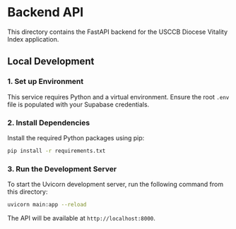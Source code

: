 # Backend API

This directory contains the FastAPI backend for the USCCB Diocese Vitality Index application.

## Local Development

### 1. Set up Environment

This service requires Python and a virtual environment. Ensure the root `.env` file is populated with your Supabase credentials.

### 2. Install Dependencies

Install the required Python packages using pip:

```sh
pip install -r requirements.txt
```

### 3. Run the Development Server

To start the Uvicorn development server, run the following command from this directory:

```sh
uvicorn main:app --reload
```

The API will be available at `http://localhost:8000`.
